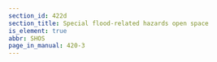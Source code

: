 ```yaml
---
section_id: 422d
section_title: Special flood-related hazards open space
is_element: true
abbr: SHOS
page_in_manual: 420-3
---
```

